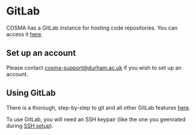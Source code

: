 # GitLab

COSMA has a GitLab instance for hosting code repositories. You can access it [here](https://gitlab.cosma.dur.ac.uk).

## Set up an account

Please contact cosma-support@durham.ac.uk if you wish to set up an account.

## Using GitLab

There is a thorough, step-by-step to git and all other GitLab features [here](https://docs.gitlab.com).

To use GitLab, you will need an SSH keypair (like the one you geenrated during [SSH setup](/docs/source/ssh.md)).

